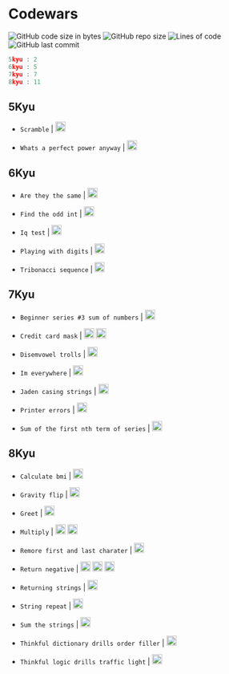# Codewars

![GitHub code size in bytes](https://img.shields.io/github/languages/code-size/Sigmanificient/codewars)
![GitHub repo size](https://img.shields.io/github/repo-size/Sigmanificient/codewars)
![Lines of code](https://img.shields.io/tokei/lines/github/Sigmanificient/codewars)
![GitHub last commit](https://img.shields.io/github/last-commit/Sigmanificient/codewars)

```c
5kyu : 2
6kyu : 5
7kyu : 7
8kyu : 11
```

## 5Kyu

* `Scramble` |
  <img src="https://github.com/Sigmanificient/Sigmanificient/blob/master/languages_icons/py.png" height="20px">

* `Whats a perfect power anyway` |
  <img src="https://github.com/Sigmanificient/Sigmanificient/blob/master/languages_icons/py.png" height="20px">

## 6Kyu

* `Are they the same` |
  <img src="https://github.com/Sigmanificient/Sigmanificient/blob/master/languages_icons/py.png" height="20px">

* `Find the odd int` |
  <img src="https://github.com/Sigmanificient/Sigmanificient/blob/master/languages_icons/py.png" height="20px">

* `Iq test` |
  <img src="https://github.com/Sigmanificient/Sigmanificient/blob/master/languages_icons/py.png" height="20px">

* `Playing with digits` |
  <img src="https://github.com/Sigmanificient/Sigmanificient/blob/master/languages_icons/py.png" height="20px">

* `Tribonacci sequence` |
  <img src="https://github.com/Sigmanificient/Sigmanificient/blob/master/languages_icons/py.png" height="20px">

## 7Kyu

* `Beginner series #3 sum of numbers` |
  <img src="https://github.com/Sigmanificient/Sigmanificient/blob/master/languages_icons/py.png" height="20px">

* `Credit card mask` |
  <img src="https://github.com/Sigmanificient/Sigmanificient/blob/master/languages_icons/js.png" height="20px"> <img src="https://github.com/Sigmanificient/Sigmanificient/blob/master/languages_icons/py.png" height="20px">

* `Disemvowel trolls` |
  <img src="https://github.com/Sigmanificient/Sigmanificient/blob/master/languages_icons/py.png" height="20px">

* `Im everywhere` |
  <img src="https://github.com/Sigmanificient/Sigmanificient/blob/master/languages_icons/py.png" height="20px">

* `Jaden casing strings` |
  <img src="https://github.com/Sigmanificient/Sigmanificient/blob/master/languages_icons/py.png" height="20px">

* `Printer errors` |
  <img src="https://github.com/Sigmanificient/Sigmanificient/blob/master/languages_icons/py.png" height="20px">

* `Sum of the first nth term of series` |
  <img src="https://github.com/Sigmanificient/Sigmanificient/blob/master/languages_icons/py.png" height="20px">

## 8Kyu

* `Calculate bmi` |
  <img src="https://github.com/Sigmanificient/Sigmanificient/blob/master/languages_icons/py.png" height="20px">

* `Gravity flip` |
  <img src="https://github.com/Sigmanificient/Sigmanificient/blob/master/languages_icons/py.png" height="20px">

* `Greet` |
  <img src="https://github.com/Sigmanificient/Sigmanificient/blob/master/languages_icons/py.png" height="20px">

* `Multiply` |
  <img src="https://github.com/Sigmanificient/Sigmanificient/blob/master/languages_icons/py.png" height="20px"> <img src="https://github.com/Sigmanificient/Sigmanificient/blob/master/languages_icons/sql.png" height="20px">

* `Remore first and last charater` |
  <img src="https://github.com/Sigmanificient/Sigmanificient/blob/master/languages_icons/py.png" height="20px">

* `Return negative` |
  <img src="https://github.com/Sigmanificient/Sigmanificient/blob/master/languages_icons/js.png" height="20px"> <img src="https://github.com/Sigmanificient/Sigmanificient/blob/master/languages_icons/php.png" height="20px"> <img src="https://github.com/Sigmanificient/Sigmanificient/blob/master/languages_icons/py.png" height="20px">

* `Returning strings` |
  <img src="https://github.com/Sigmanificient/Sigmanificient/blob/master/languages_icons/sql.png" height="20px">

* `String repeat` |
  <img src="https://github.com/Sigmanificient/Sigmanificient/blob/master/languages_icons/py.png" height="20px">

* `Sum the strings` |
  <img src="https://github.com/Sigmanificient/Sigmanificient/blob/master/languages_icons/py.png" height="20px">

* `Thinkful dictionary drills order filler` |
  <img src="https://github.com/Sigmanificient/Sigmanificient/blob/master/languages_icons/py.png" height="20px">

* `Thinkful logic drills traffic light` |
  <img src="https://github.com/Sigmanificient/Sigmanificient/blob/master/languages_icons/py.png" height="20px">

